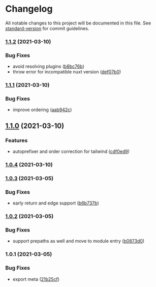# Changelog

All notable changes to this project will be documented in this file. See [standard-version](https://github.com/conventional-changelog/standard-version) for commit guidelines.

### [1.1.2](https://github.com/pi0/nuxt-postcss8/compare/v1.1.1...v1.1.2) (2021-03-10)


### Bug Fixes

* avoid resolving plugins ([b8bc76b](https://github.com/pi0/nuxt-postcss8/commit/b8bc76b589cbda718827d1a4dab07eedbad849e6))
* throw error for incompatible nuxt version ([def07b0](https://github.com/pi0/nuxt-postcss8/commit/def07b0ca6a62a43ef93c913749b8d17393345cd))

### [1.1.1](https://github.com/pi0/nuxt-postcss8/compare/v1.1.0...v1.1.1) (2021-03-10)


### Bug Fixes

* improve ordering ([aab942c](https://github.com/pi0/nuxt-postcss8/commit/aab942ccbcd6aae5d5829355b1bde3923b67c488))

## [1.1.0](https://github.com/pi0/nuxt-postcss8/compare/v1.0.4...v1.1.0) (2021-03-10)


### Features

* autoprefixer and order correction for tailwind ([cdf0ed9](https://github.com/pi0/nuxt-postcss8/commit/cdf0ed934b02281b96140acdc3d2e1d2ff5edb99))

### [1.0.4](https://github.com/pi0/nuxt-postcss8/compare/v1.0.3...v1.0.4) (2021-03-10)

### [1.0.3](https://github.com/pi0/nuxt-postcss8/compare/v1.0.2...v1.0.3) (2021-03-05)


### Bug Fixes

* early return and edge support ([b6b737b](https://github.com/pi0/nuxt-postcss8/commit/b6b737b68c6d8b0cc0e2754162131007fa5ee85f))

### [1.0.2](https://github.com/pi0/nuxt-postcss8/compare/v1.0.1...v1.0.2) (2021-03-05)


### Bug Fixes

* support prepaths as well and move to module entry ([b0873d0](https://github.com/pi0/nuxt-postcss8/commit/b0873d00f9c3b77020cab0739cc43694641d6c57))

### 1.0.1 (2021-03-05)


### Bug Fixes

* export meta ([21b25cf](https://github.com/pi0/nuxt-postcss8/commit/21b25cfa816070d231ecf26e0688013ba81dbada))

